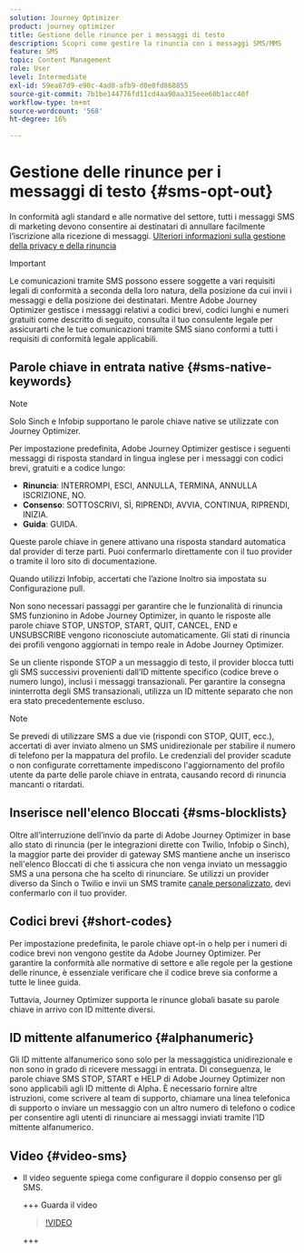 ```yaml
---
solution: Journey Optimizer
product: journey optimizer
title: Gestione delle rinunce per i messaggi di testo
description: Scopri come gestire la rinuncia con i messaggi SMS/MMS
feature: SMS
topic: Content Management
role: User
level: Intermediate
exl-id: 59ea67d9-e90c-4ad0-afb9-d0e0fd868855
source-git-commit: 7b1be144776fd11cd4aa90aa315eee60b1acc40f
workflow-type: tm+mt
source-wordcount: '568'
ht-degree: 16%

---
```


# Gestione delle rinunce per i messaggi di testo {#sms-opt-out}

In conformità agli standard e alle normative del settore, tutti i messaggi SMS di marketing devono consentire ai destinatari di annullare facilmente l’iscrizione alla ricezione di messaggi. [Ulteriori informazioni sulla gestione della privacy e della rinuncia](../privacy/opt-out.md)

>[!IMPORTANT]
>
>Le comunicazioni tramite SMS possono essere soggette a vari requisiti legali di conformità a seconda della loro natura, della posizione da cui invii i messaggi e della posizione dei destinatari. Mentre Adobe Journey Optimizer gestisce i messaggi relativi a codici brevi, codici lunghi e numeri gratuiti come descritto di seguito, consulta il tuo consulente legale per assicurarti che le tue comunicazioni tramite SMS siano conformi a tutti i requisiti di conformità legale applicabili.
>

## Parole chiave in entrata native {#sms-native-keywords}

>[!NOTE]
>
> Solo Sinch e Infobip supportano le parole chiave native se utilizzate con Journey Optimizer.

Per impostazione predefinita, Adobe Journey Optimizer gestisce i seguenti messaggi di risposta standard in lingua inglese per i messaggi con codici brevi, gratuiti e a codice lungo:

* **Rinuncia**: INTERROMPI, ESCI, ANNULLA, TERMINA, ANNULLA ISCRIZIONE, NO.
* **Consenso**: SOTTOSCRIVI, SÌ, RIPRENDI, AVVIA, CONTINUA, RIPRENDI, INIZIA.
* **Guida**: GUIDA.

Queste parole chiave in genere attivano una risposta standard automatica dal provider di terze parti. Puoi confermarlo direttamente con il tuo provider o tramite il loro sito di documentazione.

Quando utilizzi Infobip, accertati che l’azione Inoltro sia impostata su Configurazione pull.

Non sono necessari passaggi per garantire che le funzionalità di rinuncia SMS funzionino in Adobe Journey Optimizer, in quanto le risposte alle parole chiave STOP, UNSTOP, START, QUIT, CANCEL, END e UNSUBSCRIBE vengono riconosciute automaticamente. Gli stati di rinuncia dei profili vengono aggiornati in tempo reale in Adobe Journey Optimizer.

Se un cliente risponde STOP a un messaggio di testo, il provider blocca tutti gli SMS successivi provenienti dall’ID mittente specifico (codice breve o numero lungo), inclusi i messaggi transazionali. Per garantire la consegna ininterrotta degli SMS transazionali, utilizza un ID mittente separato che non era stato precedentemente escluso.


>[!NOTE]
>
>Se prevedi di utilizzare SMS a due vie (rispondi con STOP, QUIT, ecc.), accertati di aver inviato almeno un SMS unidirezionale per stabilire il numero di telefono per la mappatura del profilo. Le credenziali del provider scadute o non configurate correttamente impediscono l&#39;aggiornamento del profilo utente da parte delle parole chiave in entrata, causando record di rinuncia mancanti o ritardati.


## Inserisce nell&#39;elenco Bloccati {#sms-blocklists}

Oltre all’interruzione dell’invio da parte di Adobe Journey Optimizer in base allo stato di rinuncia (per le integrazioni dirette con Twilio, Infobip o Sinch), la maggior parte dei provider di gateway SMS mantiene anche un inserisco nell&#39;elenco Bloccati di che ti assicura che non venga inviato un messaggio SMS a una persona che ha scelto di rinunciare. Se utilizzi un provider diverso da Sinch o Twilio e invii un SMS tramite [canale personalizzato](../building-journeys/using-custom-actions.md), devi confermarlo con il tuo provider.


## Codici brevi {#short-codes}

Per impostazione predefinita, le parole chiave opt-in o help per i numeri di codice brevi non vengono gestite da Adobe Journey Optimizer. Per garantire la conformità alle normative di settore e alle regole per la gestione delle rinunce, è essenziale verificare che il codice breve sia conforme a tutte le linee guida.

Tuttavia, Journey Optimizer supporta le rinunce globali basate su parole chiave in arrivo con ID mittente diversi.

## ID mittente alfanumerico {#alphanumeric}

Gli ID mittente alfanumerico sono solo per la messaggistica unidirezionale e non sono in grado di ricevere messaggi in entrata. Di conseguenza, le parole chiave SMS STOP, START e HELP di Adobe Journey Optimizer non sono applicabili agli ID mittente di Alpha. È necessario fornire altre istruzioni, come scrivere al team di supporto, chiamare una linea telefonica di supporto o inviare un messaggio con un altro numero di telefono o codice per consentire agli utenti di rinunciare ai messaggi inviati tramite l’ID mittente alfanumerico.

## Video {#video-sms}

* Il video seguente spiega come configurare il doppio consenso per gli SMS.

  +++ Guarda il video

  >[!VIDEO](https://video.tv.adobe.com/v/3440287/?captions=ita&learn=on)

  +++
